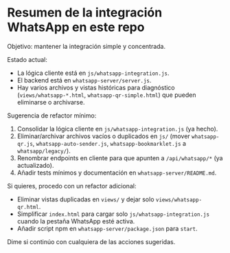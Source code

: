 # Resumen de la integración WhatsApp en este repo

Objetivo: mantener la integración simple y concentrada.

Estado actual:
- La lógica cliente está en `js/whatsapp-integration.js`.
- El backend está en `whatsapp-server/server.js`.
- Hay varios archivos y vistas históricas para diagnóstico (`views/whatsapp-*.html`, `whatsapp-qr-simple.html`) que pueden eliminarse o archivarse.

Sugerencia de refactor mínimo:
1. Consolidar la lógica cliente en `js/whatsapp-integration.js` (ya hecho).
2. Eliminar/archivar archivos vacíos o duplicados en `js/` (mover `whatsapp-qr.js`, `whatsapp-auto-sender.js`, `whatsapp-bookmarklet.js` a `whatsapp/legacy/`).
3. Renombrar endpoints en cliente para que apunten a `/api/whatsapp/*` (ya actualizado).
4. Añadir tests mínimos y documentación en `whatsapp-server/README.md`.

Si quieres, procedo con un refactor adicional:
- Eliminar vistas duplicadas en `views/` y dejar solo `views/whatsapp-qr.html`.
- Simplificar `index.html` para cargar solo `js/whatsapp-integration.js` cuando la pestaña WhatsApp esté activa.
- Añadir script npm en `whatsapp-server/package.json` para `start`.

Dime si continúo con cualquiera de las acciones sugeridas.
